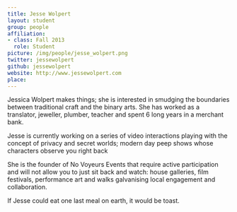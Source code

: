 ```yaml
---
title: Jesse Wolpert
layout: student
group: people
affiliation:
- class: Fall 2013
  role: Student
picture: /img/people/jesse_wolpert.png
twitter: jessewolpert
github: jessewolpert
website: http://www.jessewolpert.com
place:
---
```

Jessica Wolpert makes things; she is interested in smudging the boundaries between traditional craft and the binary arts. She has worked as a translator, jeweller, plumber, teacher and spent 6 long years in a merchant bank.

Jesse is currently working on a series of video interactions playing with the concept of privacy and secret worlds; modern day peep shows whose characters observe you right back

She is the founder of No Voyeurs Events that require active participation and will not allow you to just sit back and watch: house galleries, film festivals, performance art and walks galvanising local engagement and collaboration.

If Jesse could eat one last meal on earth, it would be toast.
